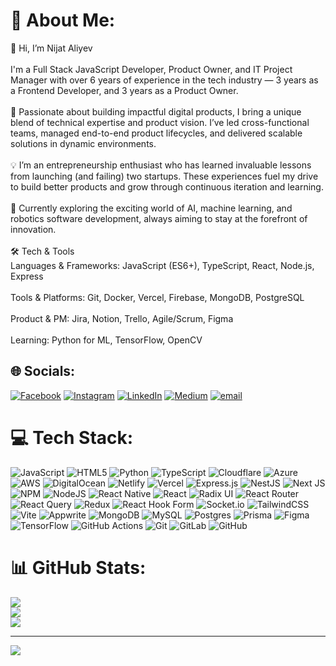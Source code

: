 # 💫 About Me:
👋 Hi, I’m Nijat Aliyev<br><br>I'm a Full Stack JavaScript Developer, Product Owner, and IT Project Manager with over 6 years of experience in the tech industry — 3 years as a Frontend Developer, and 3 years as a Product Owner.<br><br>🚀 Passionate about building impactful digital products, I bring a unique blend of technical expertise and product vision. I’ve led cross-functional teams, managed end-to-end product lifecycles, and delivered scalable solutions in dynamic environments.<br><br>💡 I’m an entrepreneurship enthusiast who has learned invaluable lessons from launching (and failing) two startups. These experiences fuel my drive to build better products and grow through continuous iteration and learning.<br><br>🤖 Currently exploring the exciting world of AI, machine learning, and robotics software development, always aiming to stay at the forefront of innovation.<br><br>🛠️ Tech & Tools<br>Languages & Frameworks: JavaScript (ES6+), TypeScript, React, Node.js, Express<br><br>Tools & Platforms: Git, Docker, Vercel, Firebase, MongoDB, PostgreSQL<br><br>Product & PM: Jira, Notion, Trello, Agile/Scrum, Figma<br><br>Learning: Python for ML, TensorFlow, OpenCV


## 🌐 Socials:
[![Facebook](https://img.shields.io/badge/Facebook-%231877F2.svg?logo=Facebook&logoColor=white)](https://www.facebook.com/share/1AuyL7cqYN/) [![Instagram](https://img.shields.io/badge/Instagram-%23E4405F.svg?logo=Instagram&logoColor=white)](https://www.instagram.com/alisoy.nijat?utm_source=qr&igsh=MWNhcmg2OG95eWo3OQ==) [![LinkedIn](https://img.shields.io/badge/LinkedIn-%230077B5.svg?logo=linkedin&logoColor=white)](https://www.linkedin.com/in/nijat-aliyev-b71987261/) [![Medium](https://img.shields.io/badge/Medium-12100E?logo=medium&logoColor=white)](https://medium.com/@personalnijatali) [![email](https://img.shields.io/badge/Email-D14836?logo=gmail&logoColor=white)](mailto:personalnijatali@gmail.com) 

# 💻 Tech Stack:
![JavaScript](https://img.shields.io/badge/javascript-%23323330.svg?style=for-the-badge&logo=javascript&logoColor=%23F7DF1E) ![HTML5](https://img.shields.io/badge/html5-%23E34F26.svg?style=for-the-badge&logo=html5&logoColor=white) ![Python](https://img.shields.io/badge/python-3670A0?style=for-the-badge&logo=python&logoColor=ffdd54) ![TypeScript](https://img.shields.io/badge/typescript-%23007ACC.svg?style=for-the-badge&logo=typescript&logoColor=white) ![Cloudflare](https://img.shields.io/badge/Cloudflare-F38020?style=for-the-badge&logo=Cloudflare&logoColor=white) ![Azure](https://img.shields.io/badge/azure-%230072C6.svg?style=for-the-badge&logo=microsoftazure&logoColor=white) ![AWS](https://img.shields.io/badge/AWS-%23FF9900.svg?style=for-the-badge&logo=amazon-aws&logoColor=white) ![DigitalOcean](https://img.shields.io/badge/DigitalOcean-%230167ff.svg?style=for-the-badge&logo=digitalOcean&logoColor=white) ![Netlify](https://img.shields.io/badge/netlify-%23000000.svg?style=for-the-badge&logo=netlify&logoColor=#00C7B7) ![Vercel](https://img.shields.io/badge/vercel-%23000000.svg?style=for-the-badge&logo=vercel&logoColor=white) ![Express.js](https://img.shields.io/badge/express.js-%23404d59.svg?style=for-the-badge&logo=express&logoColor=%2361DAFB) ![NestJS](https://img.shields.io/badge/nestjs-%23E0234E.svg?style=for-the-badge&logo=nestjs&logoColor=white) ![Next JS](https://img.shields.io/badge/Next-black?style=for-the-badge&logo=next.js&logoColor=white) ![NPM](https://img.shields.io/badge/NPM-%23CB3837.svg?style=for-the-badge&logo=npm&logoColor=white) ![NodeJS](https://img.shields.io/badge/node.js-6DA55F?style=for-the-badge&logo=node.js&logoColor=white) ![React Native](https://img.shields.io/badge/react_native-%2320232a.svg?style=for-the-badge&logo=react&logoColor=%2361DAFB) ![React](https://img.shields.io/badge/react-%2320232a.svg?style=for-the-badge&logo=react&logoColor=%2361DAFB) ![Radix UI](https://img.shields.io/badge/radix%20ui-161618.svg?style=for-the-badge&logo=radix-ui&logoColor=white) ![React Router](https://img.shields.io/badge/React_Router-CA4245?style=for-the-badge&logo=react-router&logoColor=white) ![React Query](https://img.shields.io/badge/-React%20Query-FF4154?style=for-the-badge&logo=react%20query&logoColor=white) ![Redux](https://img.shields.io/badge/redux-%23593d88.svg?style=for-the-badge&logo=redux&logoColor=white) ![React Hook Form](https://img.shields.io/badge/React%20Hook%20Form-%23EC5990.svg?style=for-the-badge&logo=reacthookform&logoColor=white) ![Socket.io](https://img.shields.io/badge/Socket.io-black?style=for-the-badge&logo=socket.io&badgeColor=010101) ![TailwindCSS](https://img.shields.io/badge/tailwindcss-%2338B2AC.svg?style=for-the-badge&logo=tailwind-css&logoColor=white) ![Vite](https://img.shields.io/badge/vite-%23646CFF.svg?style=for-the-badge&logo=vite&logoColor=white) ![Appwrite](https://img.shields.io/badge/Appwrite-%23FD366E.svg?style=for-the-badge&logo=appwrite&logoColor=white) ![MongoDB](https://img.shields.io/badge/MongoDB-%234ea94b.svg?style=for-the-badge&logo=mongodb&logoColor=white) ![MySQL](https://img.shields.io/badge/mysql-4479A1.svg?style=for-the-badge&logo=mysql&logoColor=white) ![Postgres](https://img.shields.io/badge/postgres-%23316192.svg?style=for-the-badge&logo=postgresql&logoColor=white) ![Prisma](https://img.shields.io/badge/Prisma-3982CE?style=for-the-badge&logo=Prisma&logoColor=white) ![Figma](https://img.shields.io/badge/figma-%23F24E1E.svg?style=for-the-badge&logo=figma&logoColor=white) ![TensorFlow](https://img.shields.io/badge/TensorFlow-%23FF6F00.svg?style=for-the-badge&logo=TensorFlow&logoColor=white) ![GitHub Actions](https://img.shields.io/badge/github%20actions-%232671E5.svg?style=for-the-badge&logo=githubactions&logoColor=white) ![Git](https://img.shields.io/badge/git-%23F05033.svg?style=for-the-badge&logo=git&logoColor=white) ![GitLab](https://img.shields.io/badge/gitlab-%23181717.svg?style=for-the-badge&logo=gitlab&logoColor=white) ![GitHub](https://img.shields.io/badge/github-%23121011.svg?style=for-the-badge&logo=github&logoColor=white)
# 📊 GitHub Stats:
![](https://github-readme-stats.vercel.app/api?username=nijat-ali&theme=dark&hide_border=false&include_all_commits=false&count_private=false)<br/>
![](https://nirzak-streak-stats.vercel.app/?user=nijat-ali&theme=dark&hide_border=false)<br/>
![](https://github-readme-stats.vercel.app/api/top-langs/?username=nijat-ali&theme=dark&hide_border=false&include_all_commits=false&count_private=false&layout=compact)

---
[![](https://visitcount.itsvg.in/api?id=nijat-ali&icon=0&color=0)](https://visitcount.itsvg.in)

<!-- Proudly created with GPRM ( https://gprm.itsvg.in ) -->

